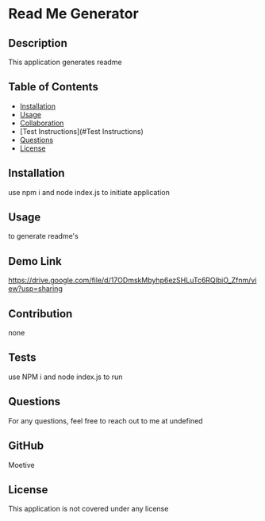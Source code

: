 # Read Me Generator
  ## Description
  This application generates readme
  ## Table of Contents
  - [Installation](#Installation)
  - [Usage](#Usage)
  - [Collaboration](#Collaboration)
  - [Test Instructions](#Test Instructions)
  - [Questions](#questions)
  - [License](#license)
  ## Installation
  use npm i and node index.js to initiate application
  ## Usage
  to generate readme's
  
  ## Demo Link
  https://drive.google.com/file/d/17ODmskMbyhp6ezSHLuTc6RQlbiO_Zfnm/view?usp=sharing
  ## Contribution
  none
  ## Tests
  use NPM i and node index.js to run
  ## Questions
    
  For any questions, feel free to reach out to me at undefined 
  ## GitHub 
Moetive
  ## License
  This application is not covered under any license

